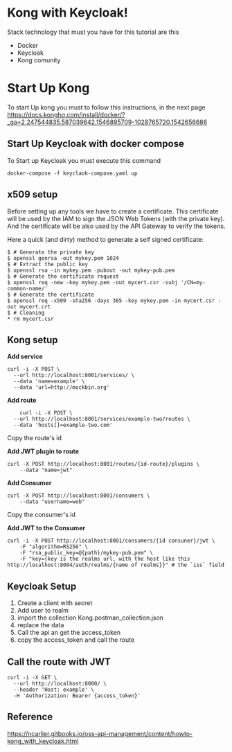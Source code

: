 # Kong with Keycloak!

Stack technology that must you have for this tutorial are this

 - Docker 
 - Keycloak
 - Kong comunity

# Start Up Kong
To start Up kong you must to follow this instructions, in the next page https://docs.konghq.com/install/docker/?_ga=2.247544835.587039642.1546895709-1028765720.1542656686

   
## Start Up Keycloak with docker compose

To Start up Keycloak you must execute this command 

    docker-compose -f keyclaok-compose.yaml up

##  x509 setup

Before setting up any tools we have to create a certificate. This certificate will be used by the IAM to sign the JSON Web Tokens (with the private key). And the certificate will be also used by the API Gateway to verify the tokens.

Here a quick (and dirty) method to generate a self signed certificate:


    $ # Generate the private key
    $ openssl genrsa -out mykey.pem 1024
    $ # Extract the public key
    $ openssl rsa -in mykey.pem -pubout -out mykey-pub.pem
    $ # Generate the certificate request
    $ openssl req -new -key mykey.pem -out mycert.csr -subj '/CN=my-common-name/'
    $ # Generate the certificate
    $ openssl req -x509 -sha256 -days 365 -key mykey.pem -in mycert.csr -out mycert.crt
    $ # Cleaning
    * rm mycert.csr

##  Kong setup

**Add service**

    curl -i -X POST \
      --url http://localhost:8001/services/ \
      --data 'name=example' \
      --data 'url=http://mockbin.org'
      
**Add route**

        curl -i -X POST \
      --url http://localhost:8001/services/example-two/routes \
      --data 'hosts[]=example-two.com'
     

Copy the route's id 

**Add JWT plugin to route**

    curl -X POST http://localhost:8001/routes/{id-route}/plugins \
        --data "name=jwt"
**Add Consumer** 

    curl -X POST http://localhost:8001/consumers \
        --data "username=web"
        
Copy the consumer's id

**Add JWT to the Consumer**

    curl -i -X POST http://localhost:8001/consumers/{id consuner}/jwt \
        -F "algorithm=RS256" \
        -F "rsa_public_key=@{path}/mykey-pub.pem" \
        -F "key={key is the realms url, with the host like this http://localhost:8084/auth/realms/{name of realms}}" # the `iss` field

## Keycloak Setup

 1. Create a client with secret
 2. Add user to realm
 3. import the collection  Kong.postman_collection.json
 4. replace the data
 5. Call the api an get the access_token
 6. copy the access_token and call the route 


## Call the route with JWT

    curl -i -X GET \
      --url http://localhost:8000/ \
      --header 'Host: example' \
      -H 'Authorization: Bearer {access_token}'


## Reference

https://ncarlier.gitbooks.io/oss-api-management/content/howto-kong_with_keycloak.html